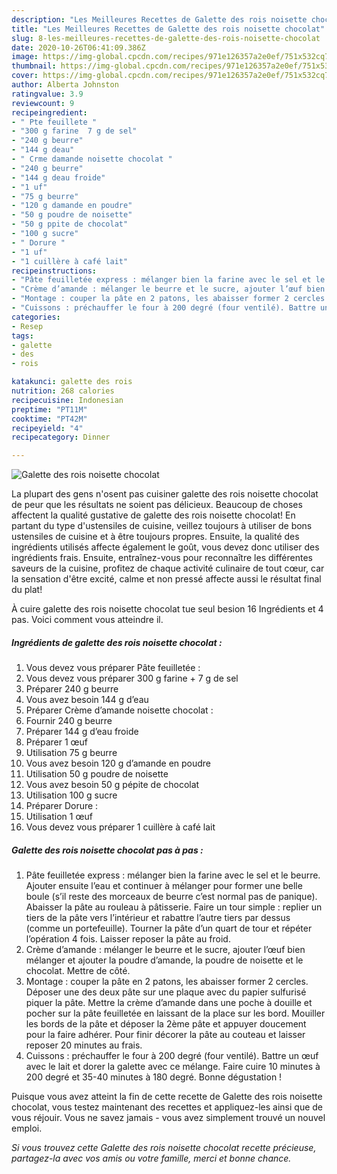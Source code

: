 ```yaml
---
description: "Les Meilleures Recettes de Galette des rois noisette chocolat"
title: "Les Meilleures Recettes de Galette des rois noisette chocolat"
slug: 8-les-meilleures-recettes-de-galette-des-rois-noisette-chocolat
date: 2020-10-26T06:41:09.386Z
image: https://img-global.cpcdn.com/recipes/971e126357a2e0ef/751x532cq70/galette-des-rois-noisette-chocolat-photo-principale-de-la-recette.jpg
thumbnail: https://img-global.cpcdn.com/recipes/971e126357a2e0ef/751x532cq70/galette-des-rois-noisette-chocolat-photo-principale-de-la-recette.jpg
cover: https://img-global.cpcdn.com/recipes/971e126357a2e0ef/751x532cq70/galette-des-rois-noisette-chocolat-photo-principale-de-la-recette.jpg
author: Alberta Johnston
ratingvalue: 3.9
reviewcount: 9
recipeingredient:
- " Pte feuillete "
- "300 g farine  7 g de sel"
- "240 g beurre"
- "144 g deau"
- " Crme damande noisette chocolat "
- "240 g beurre"
- "144 g deau froide"
- "1 uf"
- "75 g beurre"
- "120 g damande en poudre"
- "50 g poudre de noisette"
- "50 g ppite de chocolat"
- "100 g sucre"
- " Dorure "
- "1 uf"
- "1 cuillère à café lait"
recipeinstructions:
- "Pâte feuilletée express : mélanger bien la farine avec le sel et le beurre. Ajouter ensuite l’eau et continuer à mélanger pour former une belle boule (s’il reste des morceaux de beurre c’est normal pas de panique). Abaisser la pâte au rouleau à pâtisserie. Faire un tour simple : replier un tiers de la pâte vers l’intérieur et rabattre l’autre tiers par dessus (comme un portefeuille). Tourner la pâte d’un quart de tour et répéter l’opération 4 fois. Laisser reposer la pâte au froid."
- "Crème d’amande : mélanger le beurre et le sucre, ajouter l’œuf bien mélanger et ajouter la poudre d’amande, la poudre de noisette et le chocolat. Mettre de côté."
- "Montage : couper la pâte en 2 patons, les abaisser former 2 cercles. Déposer une des deux pâte sur une plaque avec du papier sulfurisé piquer la pâte. Mettre la crème d’amande dans une poche à douille et pocher sur la pâte feuilletée en laissant de la place sur les bord. Mouiller les bords de la pâte et déposer la 2ème pâte et appuyer doucement pour la faire adhérer. Pour finir décorer la pâte au couteau et laisser reposer 20 minutes au frais."
- "Cuissons : préchauffer le four à 200 degré (four ventilé). Battre un œuf avec le lait et dorer la galette avec ce mélange. Faire cuire 10 minutes à 200 degré et 35-40 minutes à 180 degré. Bonne dégustation !"
categories:
- Resep
tags:
- galette
- des
- rois

katakunci: galette des rois 
nutrition: 268 calories
recipecuisine: Indonesian
preptime: "PT11M"
cooktime: "PT42M"
recipeyield: "4"
recipecategory: Dinner

---
```



![Galette des rois noisette chocolat](https://img-global.cpcdn.com/recipes/971e126357a2e0ef/751x532cq70/galette-des-rois-noisette-chocolat-photo-principale-de-la-recette.jpg)

La plupart des gens n'osent pas cuisiner galette des rois noisette chocolat de peur que les résultats ne soient pas délicieux. Beaucoup de choses affectent la qualité gustative de galette des rois noisette chocolat! En partant du type d'ustensiles de cuisine, veillez toujours à utiliser de bons ustensiles de cuisine et à être toujours propres. Ensuite, la qualité des ingrédients utilisés affecte également le goût, vous devez donc utiliser des ingrédients frais. Ensuite, entraînez-vous pour reconnaître les différentes saveurs de la cuisine, profitez de chaque activité culinaire de tout cœur, car la sensation d'être excité, calme et non pressé affecte aussi le résultat final du plat!

<!--inarticleads1-->

À cuire galette des rois noisette chocolat tue seul besion 16 Ingrédients et 4 pas. Voici comment vous atteindre il.

##### Ingrédients de galette des rois noisette chocolat :

1. Vous devez vous préparer  Pâte feuilletée :
1. Vous devez vous préparer 300 g farine + 7 g de sel
1. Préparer 240 g beurre
1. Vous avez besoin 144 g d’eau
1. Préparer  Crème d’amande noisette chocolat :
1. Fournir 240 g beurre
1. Préparer 144 g d’eau froide
1. Préparer 1 œuf
1. Utilisation 75 g beurre
1. Vous avez besoin 120 g d’amande en poudre
1. Utilisation 50 g poudre de noisette
1. Vous avez besoin 50 g pépite de chocolat
1. Utilisation 100 g sucre
1. Préparer  Dorure :
1. Utilisation 1 œuf
1. Vous devez vous préparer 1 cuillère à café lait




<!--inarticleads2-->

##### Galette des rois noisette chocolat pas à pas :

1. Pâte feuilletée express : mélanger bien la farine avec le sel et le beurre. Ajouter ensuite l’eau et continuer à mélanger pour former une belle boule (s’il reste des morceaux de beurre c’est normal pas de panique). Abaisser la pâte au rouleau à pâtisserie. Faire un tour simple : replier un tiers de la pâte vers l’intérieur et rabattre l’autre tiers par dessus (comme un portefeuille). Tourner la pâte d’un quart de tour et répéter l’opération 4 fois. Laisser reposer la pâte au froid.
1. Crème d’amande : mélanger le beurre et le sucre, ajouter l’œuf bien mélanger et ajouter la poudre d’amande, la poudre de noisette et le chocolat. Mettre de côté.
1. Montage : couper la pâte en 2 patons, les abaisser former 2 cercles. Déposer une des deux pâte sur une plaque avec du papier sulfurisé piquer la pâte. Mettre la crème d’amande dans une poche à douille et pocher sur la pâte feuilletée en laissant de la place sur les bord. Mouiller les bords de la pâte et déposer la 2ème pâte et appuyer doucement pour la faire adhérer. Pour finir décorer la pâte au couteau et laisser reposer 20 minutes au frais.
1. Cuissons : préchauffer le four à 200 degré (four ventilé). Battre un œuf avec le lait et dorer la galette avec ce mélange. Faire cuire 10 minutes à 200 degré et 35-40 minutes à 180 degré. Bonne dégustation !




<!--inarticleads1-->

<p>
Puisque vous avez atteint la fin de cette recette de Galette des rois noisette chocolat, vous testez maintenant des recettes et appliquez-les ainsi que de vous réjouir. Vous ne savez jamais - vous avez simplement trouvé un nouvel emploi.
</p>

<p>
<i>Si vous trouvez cette Galette des rois noisette chocolat recette précieuse, partagez-la avec vos amis ou votre famille, merci et bonne chance.</i>
</p>
